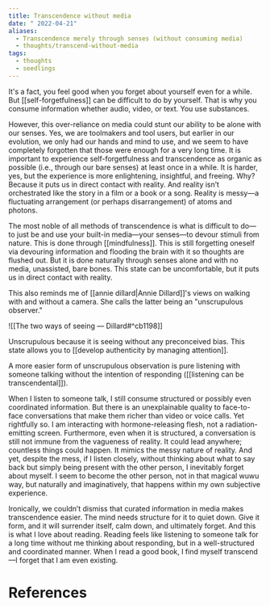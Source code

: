 ```yaml
---
title: Transcendence without media
date: " 2022-04-21"
aliases:
  - Transcendence merely through senses (without consuming media)
  - thoughts/transcend-without-media
tags:
  - thoughts
  - seedlings
---
```

It's a fact, you feel good when you forget about yourself even for a while. But [[self-forgetfulness]] can be difficult to do by yourself. That is why you consume information whether audio, video, or text. You use substances.

However, this over-reliance on media could stunt our ability to be alone with our senses. Yes, we are toolmakers and tool users, but earlier in our evolution, we only had our hands and mind to use, and we seem to have completely forgotten that those were enough for a very long time. It is important to experience self-forgetfulness and transcendence as organic as possible (i.e., through our bare senses) at least once in a while. It is harder, yes, but the experience is more enlightening, insightful, and freeing. Why? Because it puts us in direct contact with reality. And reality isn’t orchestrated like the story in a film or a book or a song. Reality is messy—a fluctuating arrangement (or perhaps disarrangement) of atoms and photons.

The most noble of all methods of transcendence is what is difficult to do—to just be and use your built-in media—your senses—to devour stimuli from nature. This is done through [[mindfulness]]. This is still forgetting oneself via devouring information and flooding the brain with it so thoughts are flushed out. But it is done naturally through senses alone and with no media, unassisted, bare bones. This state can be uncomfortable, but it puts us in direct contact with reality.

This also reminds me of [[annie dillard|Annie Dillard]]'s views on walking with and without a camera. She calls the latter being an "unscrupulous observer."

![[The two ways of seeing — Dillard#^cb1198]]

Unscrupulous because it is seeing without any preconceived bias. This state allows you to [[develop authenticity by managing attention]].

A more easier form of unscrupulous observation is pure listening with someone talking without the intention of responding ([[listening can be transcendental]]).

When I listen to someone talk, I still consume structured or possibly even coordinated information. But there is an unexplainable quality to face-to-face conversations that make them richer than video or voice calls. Yet rightfully so. I am interacting with hormone-releasing flesh, not a radiation-emitting screen. Furthermore, even when it is structured, a conversation is still not immune from the vagueness of reality. It could lead anywhere; countless things could happen. It mimics the messy nature of reality. And yet, despite the mess, if I listen closely, without thinking about what to say back but simply being present with the other person, I inevitably forget about myself. I seem to become the other person, not in that magical wuwu way, but naturally and imaginatively, that happens within my own subjective experience.

Ironically, we couldn’t dismiss that curated information in media makes transcendence easier. The mind needs structure for it to quiet down. Give it form, and it will surrender itself, calm down, and ultimately forget. And this is what I love about reading. Reading feels like listening to someone talk for a long time without me thinking about responding, but in a well-structured and coordinated manner. When I read a good book, I find myself transcend—I forget that I am even existing.

# References
